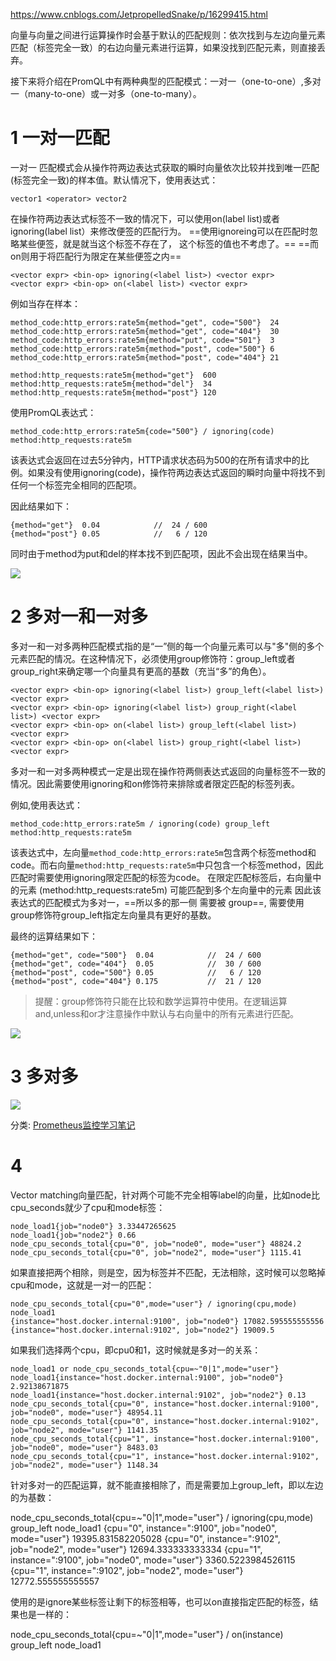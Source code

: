 
https://www.cnblogs.com/JetpropelledSnake/p/16299415.html

向量与向量之间进行运算操作时会基于默认的匹配规则：依次找到与左边向量元素匹配（标签完全一致）的右边向量元素进行运算，如果没找到匹配元素，则直接丢弃。

接下来将介绍在PromQL中有两种典型的匹配模式：一对一（one-to-one）,多对一（many-to-one）或一对多（one-to-many）。

# 1 一对一匹配

一对一 匹配模式会从操作符两边表达式获取的瞬时向量依次比较并找到唯一匹配(标签完全一致)的样本值。默认情况下，使用表达式：
```
vector1 <operator> vector2
```

在操作符两边表达式标签不一致的情况下，可以使用on(label list)或者ignoring(label list）来修改便签的匹配行为。
==使用ignoreing可以在匹配时忽略某些便签，就是就当这个标签不存在了， 这个标签的值也不考虑了。==
==而on则用于将匹配行为限定在某些便签之内==
```
<vector expr> <bin-op> ignoring(<label list>) <vector expr>
<vector expr> <bin-op> on(<label list>) <vector expr>
```

例如当存在样本：
```
method_code:http_errors:rate5m{method="get", code="500"}  24
method_code:http_errors:rate5m{method="get", code="404"}  30
method_code:http_errors:rate5m{method="put", code="501"}  3
method_code:http_errors:rate5m{method="post", code="500"} 6
method_code:http_errors:rate5m{method="post", code="404"} 21

method:http_requests:rate5m{method="get"}  600
method:http_requests:rate5m{method="del"}  34
method:http_requests:rate5m{method="post"} 120
```

使用PromQL表达式：
```
method_code:http_errors:rate5m{code="500"} / ignoring(code) method:http_requests:rate5m
```

该表达式会返回在过去5分钟内，HTTP请求状态码为500的在所有请求中的比例。如果没有使用ignoring(code)，操作符两边表达式返回的瞬时向量中将找不到任何一个标签完全相同的匹配项。


因此结果如下：
```
{method="get"}  0.04            //  24 / 600
{method="post"} 0.05            //   6 / 120
```

同时由于method为put和del的样本找不到匹配项，因此不会出现在结果当中。


![](https://img2022.cnblogs.com/blog/1354564/202205/1354564-20220522224145816-1961346373.png)

# 2 多对一和一对多

多对一和一对多两种匹配模式指的是“一”侧的每一个向量元素可以与"多"侧的多个元素匹配的情况。在这种情况下，必须使用group修饰符：group_left或者group_right来确定哪一个向量具有更高的基数（充当“多”的角色）。

```
<vector expr> <bin-op> ignoring(<label list>) group_left(<label list>) <vector expr>
<vector expr> <bin-op> ignoring(<label list>) group_right(<label list>) <vector expr>
<vector expr> <bin-op> on(<label list>) group_left(<label list>) <vector expr>
<vector expr> <bin-op> on(<label list>) group_right(<label list>) <vector expr>
```

多对一和一对多两种模式一定是出现在操作符两侧表达式返回的向量标签不一致的情况。因此需要使用ignoring和on修饰符来排除或者限定匹配的标签列表。

例如,使用表达式：

```
method_code:http_errors:rate5m / ignoring(code) group_left method:http_requests:rate5m
```

该表达式中，左向量`method_code:http_errors:rate5m`包含两个标签method和code。而右向量`method:http_requests:rate5m`中只包含一个标签method，因此匹配时需要使用ignoring限定匹配的标签为code。 
在限定匹配标签后，右向量中的元素 (method:http_requests:rate5m) 可能匹配到多个左向量中的元素 因此该表达式的匹配模式为多对一，==所以多的那一侧 需要被 group==,  需要使用group修饰符group_left指定左向量具有更好的基数。



最终的运算结果如下：

```
{method="get", code="500"}  0.04            //  24 / 600
{method="get", code="404"}  0.05            //  30 / 600
{method="post", code="500"} 0.05            //   6 / 120
{method="post", code="404"} 0.175           //  21 / 120
```

> 提醒：group修饰符只能在比较和数学运算符中使用。在逻辑运算and,unless和or才注意操作中默认与右向量中的所有元素进行匹配。


![](https://img2022.cnblogs.com/blog/1354564/202205/1354564-20220522224304185-545664108.png)



# 3 多对多


![](https://img2022.cnblogs.com/blog/1354564/202205/1354564-20220522224324815-1108801453.png)

分类: [Prometheus监控学习笔记](https://www.cnblogs.com/JetpropelledSnake/category/1359803.html)


# 4 #


Vector matching向量匹配，针对两个可能不完全相等label的向量，比如node比cpu_seconds就少了cpu和mode标签：
```
node_load1{job="node0"} 3.33447265625
node_load1{job="node2"} 0.66
node_cpu_seconds_total{cpu="0", job="node0", mode="user"} 48824.2
node_cpu_seconds_total{cpu="0", job="node2", mode="user"} 1115.41
```



如果直接把两个相除，则是空，因为标签并不匹配，无法相除，这时候可以忽略掉cpu和mode，这就是一对一的匹配：
```
node_cpu_seconds_total{cpu="0",mode="user"} / ignoring(cpu,mode) node_load1
{instance="host.docker.internal:9100", job="node0"} 17082.595555555556
{instance="host.docker.internal:9102", job="node2"} 19009.5
```



如果我们选择两个cpu，即cpu0和1，这时候就是多对一的关系：
```
node_load1 or node_cpu_seconds_total{cpu=~"0|1",mode="user"}
node_load1{instance="host.docker.internal:9100", job="node0"} 2.92138671875
node_load1{instance="host.docker.internal:9102", job="node2"} 0.13
node_cpu_seconds_total{cpu="0", instance="host.docker.internal:9100", job="node0", mode="user"} 48954.11
node_cpu_seconds_total{cpu="0", instance="host.docker.internal:9102", job="node2", mode="user"} 1141.35
node_cpu_seconds_total{cpu="1", instance="host.docker.internal:9100", job="node0", mode="user"} 8483.03
node_cpu_seconds_total{cpu="1", instance="host.docker.internal:9102", job="node2", mode="user"} 1148.34
```




针对多对一的匹配运算，就不能直接相除了，而是需要加上group_left，即以左边的为基数：

node_cpu_seconds_total{cpu=~"0|1",mode="user"} / ignoring(cpu,mode) group_left node_load1
{cpu="0", instance=":9100", job="node0", mode="user"} 19395.831582205028
{cpu="0", instance=":9102", job="node2", mode="user"} 12694.333333333334
{cpu="1", instance=":9100", job="node0", mode="user"} 3360.5223984526115
{cpu="1", instance=":9102", job="node2", mode="user"} 12772.555555555557



使用的是ignore某些标签让剩下的标签相等，也可以on直接指定匹配的标签，结果也是一样的：

node_cpu_seconds_total{cpu=~"0|1",mode="user"} / on(instance) group_left node_load1


